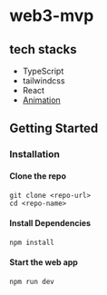 # web3-mvp

## tech stacks

* TypeScript
* tailwindcss
* React
* [Animation](https://tailwindcss-animated.com)

## Getting Started

### Installation

#### Clone the repo

```shell
git clone <repo-url>
cd <repo-name>
```

#### Install Dependencies

```shell
npm install
```

#### Start the web app

```
npm run dev
```

